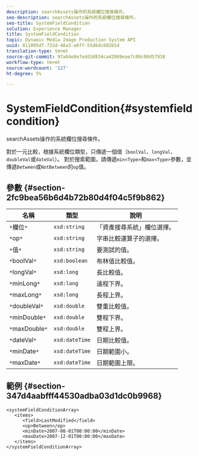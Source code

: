 ```yaml
---
description: searchAssets操作的系統欄位搜尋條件。
seo-description: searchAssets操作的系統欄位搜尋條件。
seo-title: SystemFieldCondition
solution: Experience Manager
title: SystemFieldCondition
topic: Dynamic Media Image Production System API
uuid: 811095df-732d-48a3-a6ff-55d6dc602b54
translation-type: tm+mt
source-git-commit: 97a84e8e7edd3d834ca42069eae7c09c00d57938
workflow-type: tm+mt
source-wordcount: '127'
ht-degree: 5%

---
```



# SystemFieldCondition{#systemfieldcondition}

searchAssets操作的系統欄位搜尋條件。

對於一元比較，根據系統欄位類型，只傳遞一個值（`boolVal`、`longVal`、`doubleVal`或`dateVal`）。 對於搜索範圍，請傳遞`min<Type>`和`max<Type>`參數，並傳遞`Between`或`NotBetween`的`op`值。

## 參數 {#section-2fc9bea56b6d4b72b80d4f04c5f9b862}

| 名稱 | 類型 | 說明 |
|---|---|---|
| `*`欄位`*` | `xsd:string` | 「資產搜尋系統」欄位選擇。 |
| `*`op`*` | `xsd:string` | 字串比較運算子的選擇。 |
| `*`值`*` | `xsd:string` | 要測試的值。 |
| `*`boolVal`*` | `xsd:boolean` | 布林值比較值。 |
| `*`longVal`*` | `xsd:long` | 長比較值。 |
| `*`minLong`*` | `xsd:long` | 遠程下界。 |
| `*`maxLong`*` | `xsd:long` | 長程上界。 |
| `*`doubleVal`*` | `xsd:double` | 雙重比較值。 |
| `*`minDouble`*` | `xsd:double` | 雙程下界。 |
| `*`maxDouble`*` | `xsd:double` | 雙程上界。 |
| `*`dateVal`*` | `xsd:dateTime` | 日期比較值。 |
| `*`minDate`*` | `xsd:dateTime` | 日期範圍小。 |
| `*`maxDate`*` | `xsd:dateTime` | 日期範圍上限。 |

## 範例 {#section-347d4aabfff44530adba03d1dc0b9968}

```
<systemFieldConditionArray>
   <items>
      <field>LastModified</field>
      <op>Between</op>
      <minDate>2007-08-01T00:00:00</minDate>
      <maxDate>2007-12-01T00:00:00</maxDate>
   </items>
</systemFieldConditionArray>
```

